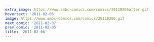 ```yaml
---
extra_image: https://www.smbc-comics.com/comics/20110206after.gif
hovertext: '2011-02-06'
image: https://www.smbc-comics.com/comics/20110206.gif
next_comic: '2011-02-07'
prev_comic: '2011-02-05'
title: '2011-02-06'
---
```


